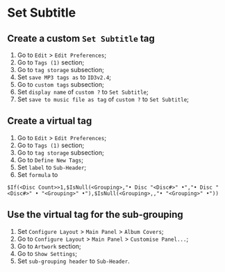 # Set Subtitle

## Create a custom `Set Subtitle` tag
1. Go to `Edit` > `Edit Preferences`;
2. Go to `Tags (1)` section;
3. Go to `tag storage` subsection;
4. Set `save MP3 tags as` to `ID3v2.4`;
5. Go to `custom tags` subsection;
6. Set `display name` of `custom ?` to `Set Subtitle`;
7. Set `save to music file as tag` of `custom ?` to `Set Subtitle`;

## Create a virtual tag
1. Go to `Edit` > `Edit Preferences`;
2. Go to `Tags (1)` section;
3. Go to `tag storage` subsection;
4. Go to `Define New Tags`;
5. Set `label` to `Sub-Header`;
6. Set `formula` to

```$If(<Disc Count>>1,$IsNull(<Grouping>,"• Disc "<Disc#>" •","• Disc "<Disc#>" • "<Grouping>" •"),$IsNull(<Grouping>,,"• "<Grouping>" •"))```

## Use the virtual tag for the sub-grouping
1. Set `Configure Layout` > `Main Panel` > `Album Covers`;
2. Go to `Configure Layout` > `Main Panel` > `Customise Panel...`;
3. Go to `Artwork` section;
4. Go to `Show Settings`;
5. Set `sub-grouping header` to `Sub-Header`.

